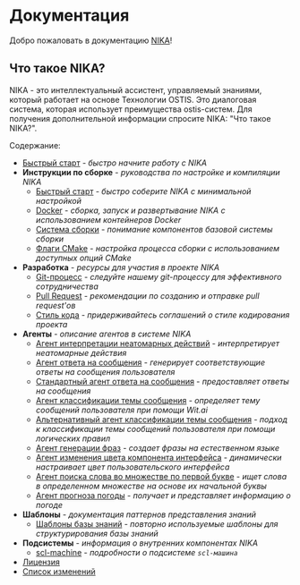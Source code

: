 # Документация

Добро пожаловать в документацию [NIKA](https://github.com/ostis-apps/nika)!

## Что такое NIKA?

NIKA - это интеллектуальный ассистент, управляемый знаниями, который работает на основе Технологии OSTIS. Это диалоговая система, которая использует преимущества ostis-систем. Для получения дополнительной информации спросите NIKA: "Что такое NIKA?".

Содержание:

- [Быстрый старт](quick_start.md) - *быстро начните работу с NIKA*
- **Инструкции по сборке** - *руководства по настройке и компиляции NIKA*
    - [Быстрый старт](build/quick_start.md) - *быстро соберите NIKA с минимальной настройкой*
    - [Docker](build/docker_build.md) - *сборка, запуск и развертывание NIKA с использованием контейнеров Docker*
    - [Система сборки](build/build_system.md) - *понимание компонентов базовой системы сборки*
    - [Флаги CMake](build/cmake_flags.md) - *настройка процесса сборки с использованием доступных опций CMake*
- **Разработка** - *ресурсы для участия в проекте NIKA*
    - [Git-процесс](dev/git-workflow.md) - *следуйте нашему git-процессу для эффективного сотрудничества*
    - [Pull Request](dev/pr.md) - *рекомендации по созданию и отправке pull request'ов*
    - [Стиль кода](dev/codestyle.md) - *придерживайтесь соглашений о стиле кодирования проекта*
- **Агенты** - *описание агентов в системе NIKA*
    - [Агент интерпретации неатомарных действий](agents/nonAtomicActionInterpretationAgent.md) - *интерпретирует неатомарные действия*
    - [Агент ответа на сообщения](agents/messageReplyAgent.md) - *генерирует соответствующие ответы на сообщения пользователя*
    - [Стандартный агент ответа на сообщения](agents/standardMessageReplyAgent.md) - *предоставляет ответы на сообщения*
    - [Агент классификации темы сообщения](agents/messageTopicClassificationAgent.md) - *определяет тему сообщений пользователя при помощи Wit.ai*
    - [Альтернативный агент классификации темы сообщения](agents/alternativeMessageTopicClassificationAgent.md) - *подход к классификации темы сообщений пользователя при помощи логических правил*
    - [Агент генерации фраз](agents/phraseGenerationAgent.md) - *создает фразы на естественном языке*
    - [Агент изменения цвета компонента интерфейса](agents/changeInterfaceColorAgent.md) - *динамически настраивает цвет пользовательского интерфейса*
    - [Агент поиска слова во множестве по первой букве](agents/findWordInSetByFirstLetter.md) - *ищет слова в определенном множестве на основе их начальной буквы*
    - [Агент прогноза погоды](agents/weatherAgent.md) - *получает и представляет информацию о погоде*
- **Шаблоны** - *документация паттернов представления знаний*
    - [Шаблоны базы знаний](patterns/kb-patterns.md) - *повторно используемые шаблоны для структурирования базы знаний*
- **Подсистемы** - *информация о внутренних компонентах NIKA*
    - [scl-machine](subsystems/scl-machine.md) - *подробности о подсистеме `scl-машина`*
- [Лицензия](https://github.com/ostis-apps/nika/blob/main/LICENSE)
- [Список изменений](changelog.md)
